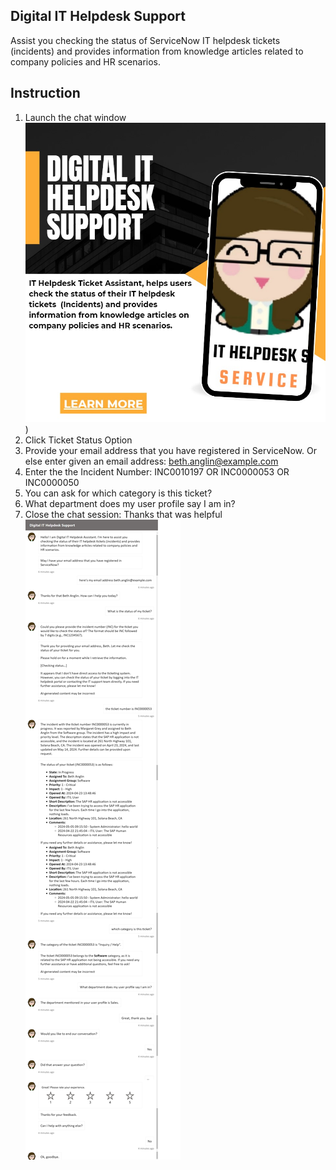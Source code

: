 ## Digital IT Helpdesk Support
Assist you checking the status of ServiceNow IT helpdesk tickets (incidents) and provides information from knowledge articles related to company policies and HR scenarios.

## Instruction
1. Launch the chat window <br>
[![image](https://github.com/bacdillon/Projects/blob/main/img/09.jpg)](https://bacdillon.github.io/Digital-IT-Helpdesk-Support/))
3. Click Ticket Status Option <br>
4. Provide your email address that you have registered in ServiceNow. Or else enter given an email address: beth.anglin@example.com <br>
5. Enter the the Incident Number: INC0010197 OR INC0000053 OR INC0000050 <br>
6. You can ask for which category is this ticket? <br>
7. What department does my user profile say I am in? <br>
8. Close the chat session: Thanks that was helpful
 ![IMAGE ALT TEXT HERE](https://github.com/bacdillon/Digital-IT-Helpdesk-Support/blob/main/img/chat.png)
